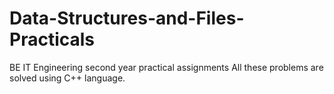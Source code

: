 # Data-Structures-and-Files-Practicals
BE IT Engineering second year practical assignments
All these problems are solved using C++ language.
